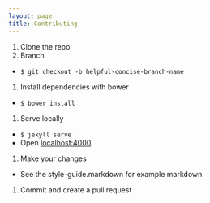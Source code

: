```yaml
---
layout: page
title: Contributing
---
```


1. Clone the repo
1. Branch
  - `$ git checkout -b helpful-concise-branch-name`
1. Install dependencies with bower
  - `$ bower install`
1. Serve locally
  - `$ jekyll serve`
  - Open <a href="http://localhost:4000/" target="_blank">localhost:4000</a>
1. Make your changes
  - See the style-guide.markdown for example markdown
1. Commit and create a pull request
